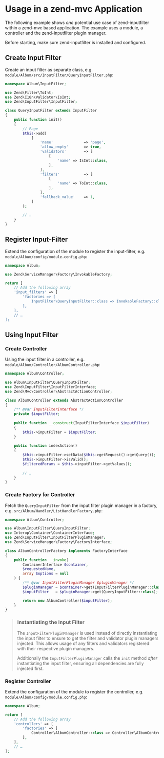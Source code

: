 # Usage in a zend-mvc Application

The following example shows _one_ potential use case of zend-inputfilter within
a zend-mvc based application. The example uses a module, a controller and the
zend-inputfilter plugin manager.

Before starting, make sure zend-inputfilter is installed and configured.

## Create Input Filter

Create an input filter as separate class, e.g.
`module/Album/src/InputFilter/QueryInputFilter.php`:

```php
namespace Album\InputFilter;

use Zend\Filter\ToInt;
use Zend\I18n\Validator\IsInt;
use Zend\InputFilter\InputFilter;

class QueryInputFilter extends InputFilter
{
    public function init()
    {
        // Page
        $this->add(
            [
                'name'              => 'page',
                'allow_empty'       => true,
                'validators'        => [
                    [
                        'name' => IsInt::class,                        
                    ],                    
                ],
                'filters'           => [
                    [
                        'name' => ToInt::class,
                    ],
                ],
                'fallback_value'    => 1,
            ]
        );
    
        // …
    }
}
```

## Register Input-Filter

Extend the configuration of the module to register the input-filter,
e.g. `module/Album/config/module.config.php`:

```php
namespace Album;

use Zend\ServiceManager\Factory\InvokableFactory;

return [
    // Add the following array
    'input_filters' => [
        'factories => [
            InputFilter\QueryInputFilter::class => InvokableFactory::class,
        ],
    ],
    // …
];
```

## Using Input Filter

### Create Controller

Using the input filter in a controller, e.g.
`module/Album/Controller/AlbumController.php`:

```php
namespace Album\Controller;

use Album\InputFilter\QueryInputFilter;
use Zend\InputFilter\InputFilterInterface;
use Zend\Mvc\Controller\AbstractActionController;

class AlbumController extends AbstractActionController
{
    /** @var InputFilterInterface */
    private $inputFilter;
    
    public function __construct(InputFilterInterface $inputFilter)
    {
        $this->inputFilter = $inputFilter;        
    }
    
    public function indexAction()
    {
        $this->inputFilter->setData($this->getRequest()->getQuery());
        $this->inputFilter->isValid();
        $filteredParams = $this->inputFilter->getValues();
        
        // …
    }
}
```

### Create Factory for Controller

Fetch the `QueryInputFilter` from the input filter plugin manager in a factory,
e.g. `src/Album/Handler/ListHandlerFactory.php`:

```php
namespace Album\Controller;

use Album\InputFilter\QueryInputFilter;
use Interop\Container\ContainerInterface;
use Zend\InputFilter\InputFilterPluginManager;
use Zend\ServiceManager\Factory\FactoryInterface;

class AlbumControllerFactory implements FactoryInterface
{
    public function __invoke(
        ContainerInterface $container,
        $requestedName,
        array $options = null
    ) {
        /** @var InputFilterPluginManager $pluginManager */
        $pluginManager = $container->get(InputFilterPluginManager::class);
        $inputFilter   = $pluginManager->get(QueryInputFilter::class);

        return new AlbumController($inputFilter);
    }
}
```

> ### Instantiating the Input Filter
>
> The `InputFilterPluginManager` is used instead of directly instantiating the
> input filter to ensure to get the filter and validator plugin managers
> injected. This allows usage of any filters and validators registered with
> their respective plugin managers.
>
> Additionally the `InputFilterPluginManager` calls the `init` method _after_
> instantiating the input filter, ensuring all dependencies are fully injected
> first.

### Register Controller

Extend the configuration of the module to register the controller,
e.g. `module/Album/config/module.config.php`:

```php
namespace Album;

return [
    // Add the following array
    'controllers' => [
        'factories' => [
            Controller\AlbumController::class => Controller\AlbumControllerFactory::class,
        ],
    ],
    // …
];
```
